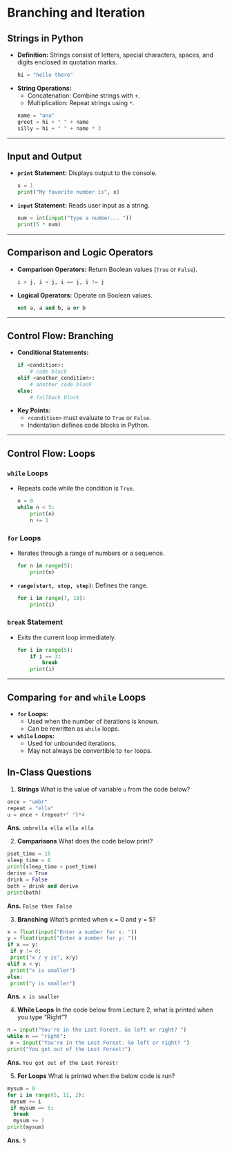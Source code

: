 # Branching and Iteration

## Strings in Python
- **Definition:** Strings consist of letters, special characters, spaces, and digits enclosed in quotation marks.
  ```python
  hi = "hello there"
  ```
- **String Operations:**
  - Concatenation: Combine strings with `+`.
  - Multiplication: Repeat strings using `*`.
  ```python
  name = "ana"
  greet = hi + " " + name
  silly = hi + " " + name * 3
  ```

---

## Input and Output
- **`print` Statement:** Displays output to the console.
  ```python
  x = 1
  print("My favorite number is", x)
  ```
- **`input` Statement:** Reads user input as a string.
  ```python
  num = int(input("Type a number... "))
  print(5 * num)
  ```

---

## Comparison and Logic Operators
- **Comparison Operators:** Return Boolean values (`True` or `False`).
  ```python
  i > j, i < j, i == j, i != j
  ```
- **Logical Operators:** Operate on Boolean values.
  ```python
  not a, a and b, a or b
  ```

---

## Control Flow: Branching
- **Conditional Statements:**
  ```python
  if <condition>:
      # code block
  elif <another_condition>:
      # another code block
  else:
      # fallback block
  ```
- **Key Points:**
  - `<condition>` must evaluate to `True` or `False`.
  - Indentation defines code blocks in Python.

---

## Control Flow: Loops
### `while` Loops
- Repeats code while the condition is `True`.
  ```python
  n = 0
  while n < 5:
      print(n)
      n += 1
  ```

### `for` Loops
- Iterates through a range of numbers or a sequence.
  ```python
  for n in range(5):
      print(n)
  ```
- **`range(start, stop, step)`:** Defines the range.
  ```python
  for i in range(7, 10):
      print(i)
  ```

### `break` Statement
- Exits the current loop immediately.
  ```python
  for i in range(5):
      if i == 3:
          break
      print(i)
  ```

---

## Comparing `for` and `while` Loops
- **`for` Loops:**
  - Used when the number of iterations is known.
  - Can be rewritten as `while` loops.
- **`while` Loops:**
  - Used for unbounded iterations.
  - May not always be convertible to `for` loops.

## In-Class Questions
1. **Strings** What is the value of variable `u` from the code below?
```python
once = "umbr"
repeat = "ella"
u = once + (repeat+" ")*4
```
**Ans.** `umbrella ella ella ella`

2. **Comparisons** What does the code below print?
```python
pset_time = 15
sleep_time = 8
print(sleep_time > pset_time)
derive = True
drink = False
both = drink and derive
print(both)
```
**Ans.** `False then False`

3. **Branching** What’s printed when x = 0 and y = 5?
```python
x = float(input("Enter a number for x: "))
y = float(input("Enter a number for y: "))
if x == y:
 if y != 0:
 print("x / y is", x/y)
elif x < y:
 print("x is smaller")
else:
 print("y is smaller") 
```
**Ans.** `x is smaller`

4. **While Loops** In the code below from Lecture 2, what is printed when you type “Right”?
```python
n = input("You're in the Lost Forest. Go left or right? ")
while n == "right":
 n = input("You're in the Lost Forest. Go left or right? ")
print("You got out of the Lost Forest!")
```
**Ans.** `You got out of the Lost Forest!`

5. **For Loops** What is printed when the below code is run?
```python
mysum = 0
for i in range(5, 11, 2):
 mysum += i
 if mysum == 5:
  break
  mysum += 1
print(mysum)
```
**Ans.** `5`